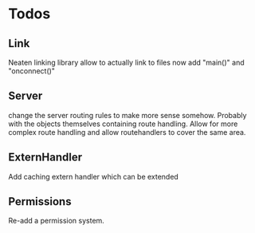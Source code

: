 # Todos

## Link

Neaten linking library
allow to actually link to files now
add "main()" and "onconnect()"

## Server

change the server routing rules to make more sense somehow.  Probably with the objects themselves containing route handling.  Allow for more complex route handling and allow routehandlers to cover the same area.

## ExternHandler

Add caching extern handler which can be extended

## Permissions

Re-add a permission system.